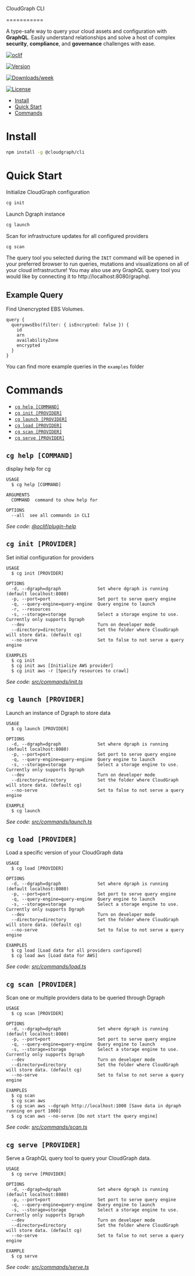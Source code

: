 CloudGraph CLI

===========

A type-safe way to query your cloud assets and configuration with **GraphQL**. Easily understand relationships and solve a host of complex **security**, **compliance**, and **governance** challenges with ease.

[![oclif](https://img.shields.io/badge/cli-oclif-brightgreen.svg)](https://oclif.io)

[![Version](https://img.shields.io/npm/v/cloud-graph.svg)](https://npmjs.org/package/cloud-graph)

[![Downloads/week](https://img.shields.io/npm/dw/cloud-graph.svg)](https://npmjs.org/package/cloud-graph)

[![License](https://img.shields.io/npm/l/cloud-graph.svg)](https://github.com/autocloud/cloud-graph/blob/master/package.json)

<!-- toc -->
* [Install](#install)
* [Quick Start](#quick-start)
* [Commands](#commands)
<!-- tocstop -->

# Install

<!-- install -->

```bash
npm install -g @cloudgraph/cli
```

<!-- installstop -->

# Quick Start

<!-- quickstart -->

Initialize CloudGraph configuration

```bash
cg init
```

Launch Dgraph instance

```bash
cg launch
```

Scan for infrastructure updates for all configured providers

```bash
cg scan
```

The query tool you selected during the `INIT` command will be opened in your preferred browser to run queries, mutations and visualizations on all of your cloud infrastructure!
You may also use any GraphQL query tool you would like by connecting it to http://localhost:8080/graphql.

## Example Query

Find Unencrypted EBS Volumes.

```
query {
  queryawsEbs(filter: { isEncrypted: false }) {
    id
    arn
    availabilityZone
    encrypted
  }
}
```

You can find more example queries in the `examples` folder

<!-- quickstartstop -->

# Commands

<!-- commands -->
* [`cg help [COMMAND]`](#cg-help-command)
* [`cg init [PROVIDER]`](#cg-init-provider)
* [`cg launch [PROVIDER]`](#cg-launch-provider)
* [`cg load [PROVIDER]`](#cg-load-provider)
* [`cg scan [PROVIDER]`](#cg-scan-provider)
* [`cg serve [PROVIDER]`](#cg-serve-provider)

## `cg help [COMMAND]`

display help for cg

```
USAGE
  $ cg help [COMMAND]

ARGUMENTS
  COMMAND  command to show help for

OPTIONS
  --all  see all commands in CLI
```

_See code: [@oclif/plugin-help](https://github.com/oclif/plugin-help/blob/v3.2.2/src/commands/help.ts)_

## `cg init [PROVIDER]`

Set initial configuration for providers

```
USAGE
  $ cg init [PROVIDER]

OPTIONS
  -d, --dgraph=dgraph              Set where dgraph is running (default localhost:8080)
  -p, --port=port                  Set port to serve query engine
  -q, --query-engine=query-engine  Query engine to launch
  -r, --resources
  -s, --storage=storage            Select a storage engine to use. Currently only supports Dgraph
  --dev                            Turn on developer mode
  --directory=directory            Set the folder where CloudGraph will store data. (default cg)
  --no-serve                       Set to false to not serve a query engine

EXAMPLES
  $ cg init
  $ cg init aws [Initialize AWS provider]
  $ cg init aws -r [Specify resources to crawl]
```

_See code: [src/commands/init.ts](https://github.com/autocloud/cloud-graph/blob/v0.1.1/src/commands/init.ts)_

## `cg launch [PROVIDER]`

Launch an instance of Dgraph to store data

```
USAGE
  $ cg launch [PROVIDER]

OPTIONS
  -d, --dgraph=dgraph              Set where dgraph is running (default localhost:8080)
  -p, --port=port                  Set port to serve query engine
  -q, --query-engine=query-engine  Query engine to launch
  -s, --storage=storage            Select a storage engine to use. Currently only supports Dgraph
  --dev                            Turn on developer mode
  --directory=directory            Set the folder where CloudGraph will store data. (default cg)
  --no-serve                       Set to false to not serve a query engine

EXAMPLE
  $ cg launch
```

_See code: [src/commands/launch.ts](https://github.com/autocloud/cloud-graph/blob/v0.1.1/src/commands/launch.ts)_

## `cg load [PROVIDER]`

Load a specific version of your CloudGraph data

```
USAGE
  $ cg load [PROVIDER]

OPTIONS
  -d, --dgraph=dgraph              Set where dgraph is running (default localhost:8080)
  -p, --port=port                  Set port to serve query engine
  -q, --query-engine=query-engine  Query engine to launch
  -s, --storage=storage            Select a storage engine to use. Currently only supports Dgraph
  --dev                            Turn on developer mode
  --directory=directory            Set the folder where CloudGraph will store data. (default cg)
  --no-serve                       Set to false to not serve a query engine

EXAMPLES
  $ cg load [Load data for all providers configured]
  $ cg load aws [Load data for AWS]
```

_See code: [src/commands/load.ts](https://github.com/autocloud/cloud-graph/blob/v0.1.1/src/commands/load.ts)_

## `cg scan [PROVIDER]`

Scan one or multiple providers data to be queried through Dgraph

```
USAGE
  $ cg scan [PROVIDER]

OPTIONS
  -d, --dgraph=dgraph              Set where dgraph is running (default localhost:8080)
  -p, --port=port                  Set port to serve query engine
  -q, --query-engine=query-engine  Query engine to launch
  -s, --storage=storage            Select a storage engine to use. Currently only supports Dgraph
  --dev                            Turn on developer mode
  --directory=directory            Set the folder where CloudGraph will store data. (default cg)
  --no-serve                       Set to false to not serve a query engine

EXAMPLES
  $ cg scan
  $ cg scan aws
  $ cg scan aws --dgraph http://localhost:1000 [Save data in dgraph running on port 1000]
  $ cg scan aws --no-serve [Do not start the query engine]
```

_See code: [src/commands/scan.ts](https://github.com/autocloud/cloud-graph/blob/v0.1.1/src/commands/scan.ts)_

## `cg serve [PROVIDER]`

Serve a GraphQL query tool to query your CloudGraph data.

```
USAGE
  $ cg serve [PROVIDER]

OPTIONS
  -d, --dgraph=dgraph              Set where dgraph is running (default localhost:8080)
  -p, --port=port                  Set port to serve query engine
  -q, --query-engine=query-engine  Query engine to launch
  -s, --storage=storage            Select a storage engine to use. Currently only supports Dgraph
  --dev                            Turn on developer mode
  --directory=directory            Set the folder where CloudGraph will store data. (default cg)
  --no-serve                       Set to false to not serve a query engine

EXAMPLE
  $ cg serve
```

_See code: [src/commands/serve.ts](https://github.com/autocloud/cloud-graph/blob/v0.1.1/src/commands/serve.ts)_
<!-- commandsstop -->
